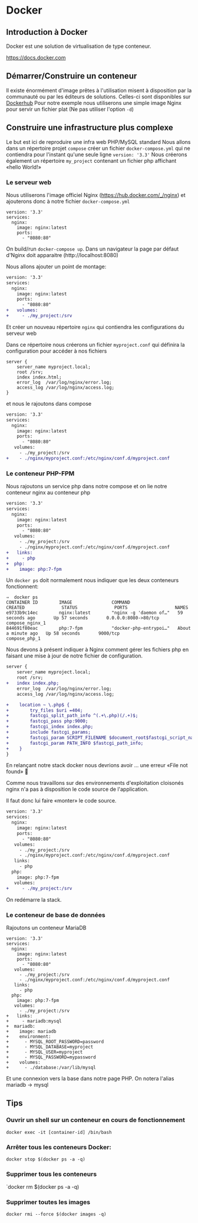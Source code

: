 # Docker

## Introduction à Docker

Docker est une solution de virtualisation de type conteneur.

https://docs.docker.com

## Démarrer/Construire un conteneur

Il existe énormément d'image prêtes à l'utilisation misent à disposition par la communauté ou par les éditeurs de solutions.
Celles-ci sont disponibles sur [Dockerhub](https://hub.docker.com/)
Pour notre exemple nous utiliserons une simple image Nginx pour servir un fichier plat (Ne pas utiliser l'option `-d`)

## Construire une infrastructure plus complexe

Le but est ici de reproduire une infra web PHP/MySQL standard
Nous allons dans un répertoire projet `compose` créer un fichier `docker-compose.yml` qui ne contiendra pour l'instant qu'une seule ligne `version: '3.3'`
Nous créerons également un répertoire `my_project` contenant un fichier php affichant «hello World!»

### Le serveur web

Nous utiliserons l'image officiel Nginx (https://hub.docker.com/_/nginx) et ajouterons donc à notre fichier `docker-compose.yml`

```
version: '3.3'
services:
  nginx:
    image: nginx:latest
    ports:
      - "8080:80"
```

On build/run `docker-compose up`. Dans un navigateur la page par défaut d'Nginx doit apparaitre (http://localhost:8080)

Nous allons ajouter un point de montage:

```diff
version: '3.3'
services:
  nginx:
    image: nginx:latest
    ports:
      - "8080:80"
+   volumes:
+     - ./my_project:/srv
```

Et créer un nouveau répertoire `nginx` qui contiendra les configurations du serveur web

Dans ce répertoire nous créerons un fichier `myproject.conf` qui définira la configuration pour accéder à nos fichiers

```
server {
    server_name myproject.local;
    root /srv;
    index index.html;
    error_log  /var/log/nginx/error.log;
    access_log /var/log/nginx/access.log;
}
```

et nous le rajoutons dans compose

```diff
version: '3.3'
services:
  nginx:
    image: nginx:latest
    ports:
      - "8080:80"
   volumes:
     - ./my_project:/srv
+    - ./nginx/myproject.conf:/etc/nginx/conf.d/myproject.conf
```

### Le conteneur PHP-FPM

Nous rajoutons un service php dans notre compose et on lie notre conteneur nginx au conteneur php

```diff
version: '3.3'
services:
  nginx:
    image: nginx:latest
    ports:
      - "8080:80"
   volumes:
     - ./my_project:/srv
     - ./nginx/myproject.conf:/etc/nginx/conf.d/myproject.conf
+   links:
+     - php
+  php:
+    image: php:7-fpm
```

Un `docker ps` doit normalement nous indiquer que les deux conteneurs fonctionnent:

```
⇒  docker ps
CONTAINER ID        IMAGE               COMMAND                  CREATED              STATUS              PORTS                  NAMES
e9733b9c14ec        nginx:latest        "nginx -g 'daemon of…"   59 seconds ago       Up 57 seconds       0.0.0.0:8080->80/tcp   compose_nginx_1
844691f80eac        php:7-fpm           "docker-php-entrypoi…"   About a minute ago   Up 58 seconds       9000/tcp               compose_php_1
```

Nous devons à présent indiquer à Nginx comment gérer les fichiers php en faisant une mise à jour de notre fichier de configuration.

```diff
server {
    server_name myproject.local;
    root /srv;
+   index index.php;
    error_log  /var/log/nginx/error.log;
    access_log /var/log/nginx/access.log;

+    location ~ \.php$ {
+        try_files $uri =404;
+        fastcgi_split_path_info ^(.+\.php)(/.+)$;
+        fastcgi_pass php:9000;
+        fastcgi_index index.php;
+        include fastcgi_params;
+        fastcgi_param SCRIPT_FILENAME $document_root$fastcgi_script_name;
+        fastcgi_param PATH_INFO $fastcgi_path_info;
+    }
}
```

En relançant notre stack docker nous devrions avoir ... une erreur «File not found» 🤔

Comme nous travaillons sur des environnements d'exploitation cloisonés nginx n'a pas à disposition le code source de l'application.

Il faut donc lui faire «monter» le code source.

```diff
version: '3.3'
services:
  nginx:
    image: nginx:latest
    ports:
      - "8080:80"
   volumes:
     - ./my_project:/srv
     - ./nginx/myproject.conf:/etc/nginx/conf.d/myproject.conf
   links:
     - php
  php:
    image: php:7-fpm
   volumes:
+     - ./my_project:/srv
```

On redémarre la stack.

### Le conteneur de base de données

Rajoutons un conteneur MariaDB

```
version: '3.3'
services:
  nginx:
    image: nginx:latest
    ports:
      - "8080:80"
   volumes:
     - ./my_project:/srv
     - ./nginx/myproject.conf:/etc/nginx/conf.d/myproject.conf
   links:
     - php
  php:
    image: php:7-fpm
   volumes:
     - ./my_project:/srv
+   links:
+     - mariadb:mysql
+  mariadb:
+    image: mariadb
+    environment:
+      - MYSQL_ROOT_PASSWORD=password
+      - MYSQL_DATABASE=myproject
+      - MYSQL_USER=myproject
+      - MYSQL_PASSWORD=mypassword
+    volumes:
+      - ./database:/var/lib/mysql
```

Et une connexion vers la base dans notre page PHP.
On notera l'alias mariadb -> mysql

## Tips

### Ouvrir un shell sur un conteneur en cours de fonctionnement

`docker exec -it [container-id] /bin/bash`

### Arrêter tous les conteneurs Docker:

`docker stop $(docker ps -a -q)`

### Supprimer tous les conteneurs

`docker rm $(docker ps -a -q)

### Supprimer toutes les images

`docker rmi --force $(docker images -q)`
